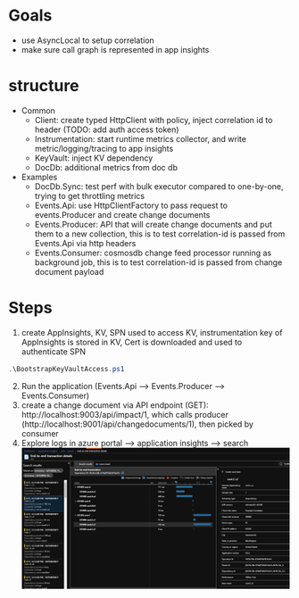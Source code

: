 # Goals
- use AsyncLocal<Activity> to setup correlation
- make sure call graph is represented in app insights

# structure 
- Common
  - Client: create typed HttpClient with policy, inject correlation id to header (TODO: add auth access token)
  - Instrumentation: start runtime metrics collector, and write metric/logging/tracing to app insights
  - KeyVault: inject KV dependency
  - DocDb: additional metrics from doc db
- Examples
  - DocDb.Sync: test perf with bulk executor compared to one-by-one, trying to get throttling metrics
  - Events.Api: use HttpClientFactory to pass request to events.Producer and create change documents 
  - Events.Producer: API that will create change documents and put them to a new collection, this is to test correlation-id is passed from Events.Api via http headers
  - Events.Consumer: cosmosdb change feed processor running as background job, this is to test correlation-id is passed from change document payload

# Steps
1. create AppInsights, KV, SPN used to access KV, instrumentation key of AppInsights is stored in KV, Cert is downloaded and used to authenticate SPN
``` PowerShell
.\BootstrapKeyVaultAccess.ps1
```
2. Run the application (Events.Api --> Events.Producer --> Events.Consumer)
3. create a change document via API endpoint (GET): http://localhost:9003/api/impact/1, which calls producer (http://localhost:9001/api/changedocuments/1), then picked by consumer
4. Explore logs in azure portal --> application insights --> search 
![distributed trace](https://github.com/smartpcr/app-insights-spike/blob/master/app-insights-trace.PNG)